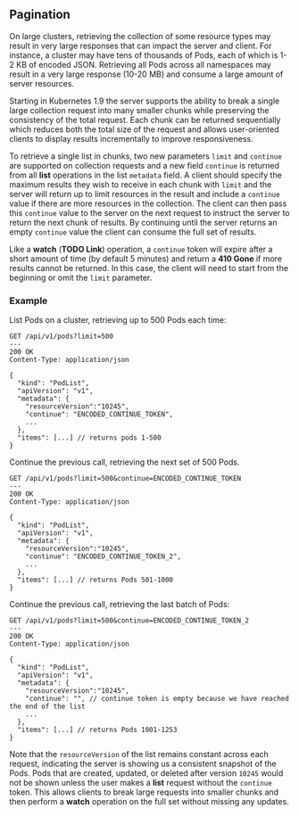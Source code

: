 ## Pagination

On large clusters, retrieving the collection of some resource types may result
in very large responses that can impact the server and client. For instance, a
cluster may have tens of thousands of Pods, each of which is 1-2 KB of encoded
JSON. Retrieving all Pods across all namespaces may result in a very large
response (10-20 MB) and consume a large amount of server resources.

Starting in Kubernetes 1.9 the server supports the ability to break a single
large collection request into many smaller chunks while preserving the
consistency of the total request. Each chunk can be returned sequentially
which reduces both the total size of the request and allows user-oriented
clients to display results incrementally to improve responsiveness.

To retrieve a single list in chunks, two new parameters `limit` and `continue`
are supported on collection requests and a new field `continue` is returned
from all **list** operations in the list `metadata` field. A client should
specify the maximum results they wish to receive in each chunk with `limit`
and the server will return up to limit resources in the result and include a
`continue` value if there are more resources in the collection. The client can
then pass this `continue` value to the server on the next request to instruct
the server to return the next chunk of results. By continuing until the server
returns an empty `continue` value the client can consume the full set of
results.

Like a **watch** (**TODO Link**) operation, a `continue` token will expire
after a short amount of time (by default 5 minutes) and return a **410 Gone**
if more results cannot be returned. In this case, the client will need to
start from the beginning or omit the `limit` parameter.

### Example

List Pods on a cluster, retrieving up to 500 Pods each time:

```console
GET /api/v1/pods?limit=500
---
200 OK
Content-Type: application/json

{
  "kind": "PodList",
  "apiVersion": "v1",
  "metadata": {
    "resourceVersion":"10245",
    "continue": "ENCODED_CONTINUE_TOKEN",
    ...
  },
  "items": [...] // returns pods 1-500
}
```

Continue the previous call, retrieving the next set of 500 Pods.

```console
GET /api/v1/pods?limit=500&continue=ENCODED_CONTINUE_TOKEN
---
200 OK
Content-Type: application/json

{
  "kind": "PodList",
  "apiVersion": "v1",
  "metadata": {
    "resourceVersion":"10245",
    "continue": "ENCODED_CONTINUE_TOKEN_2",
    ...
  },
  "items": [...] // returns Pods 501-1000
}
```

Continue the previous call, retrieving the last batch of Pods:

```console
GET /api/v1/pods?limit=500&continue=ENCODED_CONTINUE_TOKEN_2
---
200 OK
Content-Type: application/json

{
  "kind": "PodList",
  "apiVersion": "v1",
  "metadata": {
    "resourceVersion":"10245",
    "continue": "", // continue token is empty because we have reached the end of the list
    ...
  },
  "items": [...] // returns Pods 1001-1253
}
```

Note that the `resourceVersion` of the list remains constant across each
request, indicating the server is showing us a consistent snapshot of the
Pods. Pods that are created, updated, or deleted after version `10245` would
not be shown unless the user makes a **list** request without the `continue`
token. This allows clients to break large requests into smaller chunks and
then perform a **watch** operation on the full set without missing any
updates.

